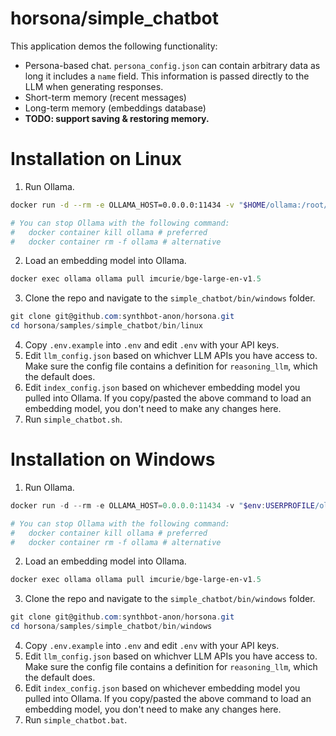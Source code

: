 # horsona/simple_chatbot
This application demos the following functionality:
- Persona-based chat. `persona_config.json` can contain arbitrary data as long it includes a `name` field. This information is passed directly to the LLM when generating responses.
- Short-term memory (recent messages)
- Long-term memory (embeddings database)
- **TODO: support saving & restoring memory.**

# Installation on Linux
1. Run Ollama.

```bash
docker run -d --rm -e OLLAMA_HOST=0.0.0.0:11434 -v "$HOME/ollama:/root/.ollama" -p 11434:11434 --name ollama ollama/ollama

# You can stop Ollama with the following command:
#   docker container kill ollama # preferred
#   docker container rm -f ollama # alternative
```

2. Load an embedding model into Ollama.

```powershell
docker exec ollama ollama pull imcurie/bge-large-en-v1.5
```
3. Clone the repo and navigate to the `simple_chatbot/bin/windows` folder.

```powershell
git clone git@github.com:synthbot-anon/horsona.git
cd horsona/samples/simple_chatbot/bin/linux
```

4. Copy `.env.example` into `.env` and edit `.env` with your API keys.
5. Edit `llm_config.json` based on whichver LLM APIs you have access to. Make sure the config file contains a definition for `reasoning_llm`, which the default does.
6. Edit `index_config.json` based on whichever embedding model you pulled into Ollama. If you copy/pasted the above command to load an embedding model, you don't need to make any changes here.
5. Run `simple_chatbot.sh`.

# Installation on Windows
1. Run Ollama.

```powershell
docker run -d --rm -e OLLAMA_HOST=0.0.0.0:11434 -v "$env:USERPROFILE/ollama:/root/.ollama" -p 11434:11434  --name ollama ollama/ollama

# You can stop Ollama with the following command:
#   docker container kill ollama # preferred
#   docker container rm -f ollama # alternative
```

2. Load an embedding model into Ollama.

```powershell
docker exec ollama ollama pull imcurie/bge-large-en-v1.5
```
3. Clone the repo and navigate to the `simple_chatbot/bin/windows` folder.

```powershell
git clone git@github.com:synthbot-anon/horsona.git
cd horsona/samples/simple_chatbot/bin/windows
```

4. Copy `.env.example` into `.env` and edit `.env` with your API keys.
5. Edit `llm_config.json` based on whichver LLM APIs you have access to. Make sure the config file contains a definition for `reasoning_llm`, which the default does.
6. Edit `index_config.json` based on whichever embedding model you pulled into Ollama. If you copy/pasted the above command to load an embedding model, you don't need to make any changes here.
5. Run `simple_chatbot.bat`.